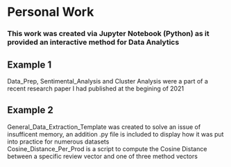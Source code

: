 # Personal Work
### This work was created via Jupyter Notebook (Python) as it provided an interactive method for Data Analytics
## Example 1
Data_Prep, Sentimental_Analysis and Cluster Analysis were a part of a recent research paper I had published at the begining of 2021

## Example 2
General_Data_Extraction_Template was created to solve an issue of insufficent memory, an addition .py file is included to display how it was put into practice for numerous datasets<br />Cosine_Distance_Per_Prod is a script to compute the Cosine Distance between a specific review vector and one of three method vectors

